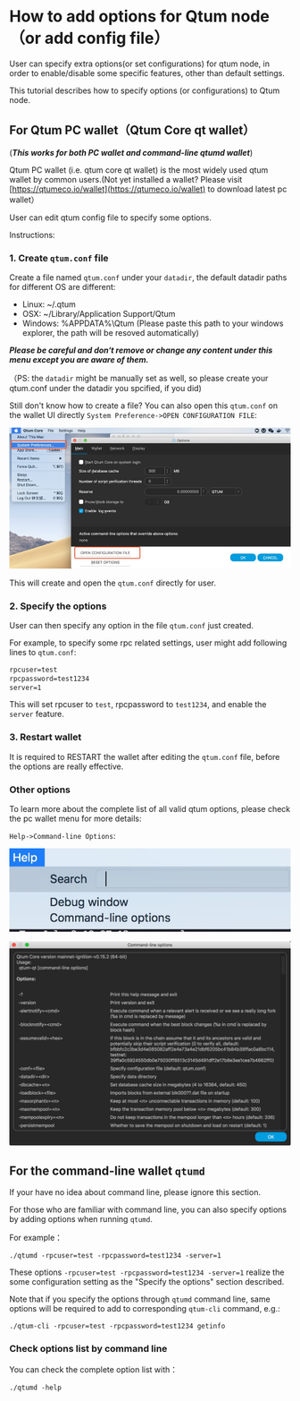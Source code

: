 # How to add options for Qtum node（or add config file）

User can specify extra options(or set configurations) for qtum node, in order to enable/disable some specific features, other than default settings.

This tutorial describes how to specify options (or configurations) to Qtum node.

## For Qtum PC wallet（Qtum Core qt wallet）

(***This works for both PC wallet and command-line qtumd wallet***)

Qtum PC wallet (i.e. qtum core qt wallet) is the most widely used qtum wallet by common users.(Not yet installed a wallet? Please visit [https://qtumeco.io/wallet](https://qtumeco.io/wallet) to download latest pc wallet）

User can edit qtum config file to specify some options.

Instructions:

### 1. Create `qtum.conf` file

Create a file named `qtum.conf` under your `datadir`, the default datadir paths for different OS are different:

* Linux: ~/.qtum
* OSX: ~/Library/Application Support/Qtum
* Windows: %APPDATA%\Qtum (Please paste this path to your windows explorer, the path will be resoved automatically)

***Please be careful and don‘t remove or change any content under this menu except you are aware of them.***

（PS: the `datadir` might be manually set as well, so please create your qtum.conf under the datadir you spcified, if you did)

Still don't know how to create a file? You can also open this `qtum.conf` on the wallet UI directly `System Preference->OPEN CONFIGURATION FILE`:

![Open-Qtum-Conf-In-Wallet](./Open-Qtum-Conf-In-Wallet.jpg)

This will create and open the `qtum.conf` directly for user.

### 2. Specify the options

User can then specify any option in the file `qtum.conf` just created.

For example, to specify some rpc related settings, user might add following lines to `qtum.conf`: 

```
rpcuser=test
rpcpassword=test1234
server=1
```

This will set rpcuser to `test`, rpcpassword to `test1234`, and enable the `server` feature.

### 3. Restart wallet

It is required to RESTART the wallet after editing the `qtum.conf` file, before the options are really effective.

### Other options

To learn more about the complete list of all valid qtum options, please check the pc wallet menu for more details:

`Help->Command-line Options`:

![Help Command-line Options](./Help-Comman-line-options.jpg)

![Command-line Options](./Command-line-options.jpg)

## For the command-line wallet `qtumd`

If your have no idea about command line, please ignore this section.

For those who are familiar with command line, you can also specify options by adding options when running `qtumd`.

For example：

```
./qtumd -rpcuser=test -rpcpassword=test1234 -server=1
```

These options `-rpcuser=test -rpcpassword=test1234 -server=1` realize the some configuration setting as the "Specify the options" section described.

Note that if you specify the options through `qtumd` command line, same options will be required to add to corresponding `qtum-cli` command, e.g.:

```
./qtum-cli -rpcuser=test -rpcpassword=test1234 getinfo
```

### Check options list by command line

You can check the complete option list with：

```
./qtumd -help
```





